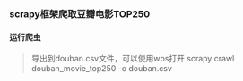 ### scrapy框架爬取豆瓣电影TOP250
#### 运行爬虫
> 导出到douban.csv文件，可以使用wps打开
> scrapy crawl douban_movie_top250 -o douban.csv
